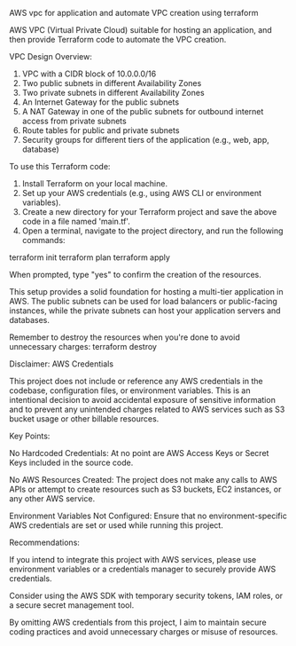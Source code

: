 AWS vpc for application and automate VPC creation using terraform

AWS VPC (Virtual Private Cloud) suitable for hosting an application, and then provide Terraform code to automate the VPC creation.

VPC Design Overview:

1. VPC with a CIDR block of 10.0.0.0/16
2. Two public subnets in different Availability Zones
3. Two private subnets in different Availability Zones
4. An Internet Gateway for the public subnets
5. A NAT Gateway in one of the public subnets for outbound internet access from private subnets
6. Route tables for public and private subnets
7. Security groups for different tiers of the application (e.g., web, app, database)

To use this Terraform code:

1. Install Terraform on your local machine.
2. Set up your AWS credentials (e.g., using AWS CLI or environment variables).
3. Create a new directory for your Terraform project and save the above code in a file named 'main.tf'.
4. Open a terminal, navigate to the project directory, and run the following commands:

terraform init
terraform plan
terraform apply

When prompted, type "yes" to confirm the creation of the resources.

This setup provides a solid foundation for hosting a multi-tier application in AWS. The public subnets can be used for load balancers or public-facing instances, while the private subnets can host your application servers and databases.

Remember to destroy the resources when you're done to avoid unnecessary charges:
terraform destroy


Disclaimer: AWS Credentials

This project does not include or reference any AWS credentials in the codebase, configuration files, or environment variables. This is an intentional decision to avoid accidental exposure of sensitive information and to prevent any unintended charges related to AWS services such as S3 bucket usage or other billable resources.

Key Points:

No Hardcoded Credentials: At no point are AWS Access Keys or Secret Keys included in the source code.

No AWS Resources Created: The project does not make any calls to AWS APIs or attempt to create resources such as S3 buckets, EC2 instances, or any other AWS service.

Environment Variables Not Configured: Ensure that no environment-specific AWS credentials are set or used while running this project.

Recommendations:

If you intend to integrate this project with AWS services, please use environment variables or a credentials manager to securely provide AWS credentials.

Consider using the AWS SDK with temporary security tokens, IAM roles, or a secure secret management tool.

By omitting AWS credentials from this project, I aim to maintain secure coding practices and avoid unnecessary charges or misuse of resources.



